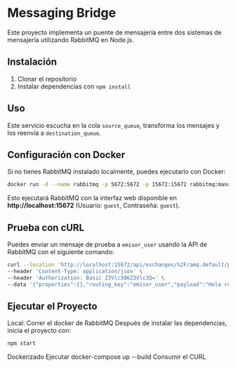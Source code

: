 # Messaging Bridge

Este proyecto implementa un puente de mensajería entre dos sistemas de mensajería utilizando RabbitMQ en Node.js.

## Instalación
1. Clonar el repositorio
2. Instalar dependencias con `npm install`


## Uso
Este servicio escucha en la cola `source_queue`, transforma los mensajes y los reenvía a `destination_queue`. 

## Configuración con Docker
Si no tienes RabbitMQ instalado localmente, puedes ejecutarlo con Docker:

```bash
docker run -d --name rabbitmq -p 5672:5672 -p 15672:15672 rabbitmq:management
```

Esto ejecutará RabbitMQ con la interfaz web disponible en **http://localhost:15672** (Usuario: `guest`, Contraseña: `guest`).

## Prueba con cURL
Puedes enviar un mensaje de prueba a `emisor_user` usando la API de RabbitMQ con el siguiente comando:

```bash
curl --location 'http://localhost:15672/api/exchanges/%2F/amq.default/publish' \
--header 'Content-Type: application/json' \
--header 'Authorization: Basic Z3Vlc3Q6Z3Vlc3Q=' \
--data '{"properties":{},"routing_key":"emisor_user","payload":"Hola receptor","payload_encoding":"string"}'
```

## Ejecutar el Proyecto

Local:
Correr el docker de RabbitMQ
Después de instalar las dependencias, inicia el proyecto con:
```bash
npm start
```

Dockerizado
Ejecutar docker-compose up --build
Consumir el CURL